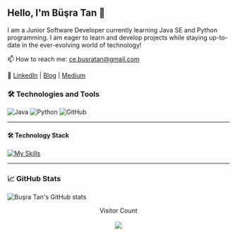 ## Hello, I'm Büşra Tan 👋

I am a Junior Software Developer currently learning Java SE and Python programming. I am eager to learn and develop projects while staying up-to-date in the ever-evolving world of technology!

📫 How to reach me: ce.busratan@gmail.com

🔗 [LinkedIn](https://www.linkedin.com/in/busratan/) | [Blog](https://bushcode.com)  | [Medium](https://medium.com/@busratan)

### 🛠️ Technologies and Tools

![Java](https://img.shields.io/badge/-Java-007396?style=flat-square&logo=java&logoColor=white)
![Python](https://img.shields.io/badge/-Python-3776AB?style=flat-square&logo=python&logoColor=white)
![GitHub](https://img.shields.io/badge/-GitHub-181717?style=flat-square&logo=github&logoColor=white)

 ---
#### 🛠 Technology Stack

[![My Skills](https://skillicons.dev/icons?i=java,spring,idea,git)](https://skillicons.dev)
 
 ---

### 📈 GitHub Stats

![Buşra Tan's GitHub stats](https://github-readme-stats.vercel.app/api?username=busratan&show_icons=true&theme=radical)

<p align="center"> 
  Visitor Count<br><br>
  <img src="https://profile-counter.glitch.me/mervegundogmus/count.svg" />
</p>

